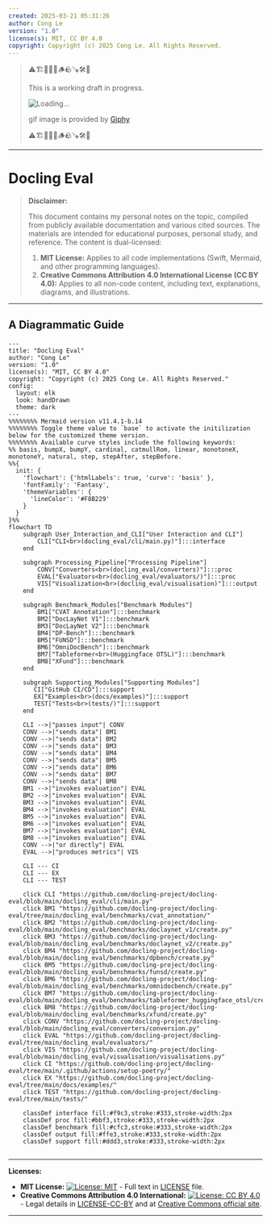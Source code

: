```yaml
---
created: 2025-03-21 05:31:26
author: Cong Le
version: "1.0"
license(s): MIT, CC BY 4.0
copyright: Copyright (c) 2025 Cong Le. All Rights Reserved.
---
```



> ⚠️🏗️🚧🦺🧱🪵🪨🪚🛠️👷
> 
> This is a working draft in progress.
> 
> ![Loading...](https://media1.giphy.com/media/v1.Y2lkPTc5MGI3NjExNTIzMjFxZmYwcXBqeGZ0eWR4cXduOGtndzlrZXNjOWd4eDl1YTRjMyZlcD12MV9pbnRlcm5hbF9naWZfYnlfaWQmY3Q9Zw/Kn5YFlengdRmw/giphy.gif)
> 
> gif image is provided by [Giphy](https://giphy.com)
> 
> ⚠️🏗️🚧🦺🧱🪵🪨🪚🛠️👷

----


# Docling Eval
> **Disclaimer:**
>
> This document contains my personal notes on the topic,
> compiled from publicly available documentation and various cited sources.
> The materials are intended for educational purposes, personal study, and reference.
> The content is dual-licensed:
> 1. **MIT License:** Applies to all code implementations (Swift, Mermaid, and other programming languages).
> 2. **Creative Commons Attribution 4.0 International License (CC BY 4.0):** Applies to all non-code content, including text, explanations, diagrams, and illustrations.
---


## A Diagrammatic Guide 


```mermaid
---
title: "Docling Eval"
author: "Cong Le"
version: "1.0"
license(s): "MIT, CC BY 4.0"
copyright: "Copyright (c) 2025 Cong Le. All Rights Reserved."
config:
  layout: elk
  look: handDrawn
  theme: dark
---
%%%%%%%% Mermaid version v11.4.1-b.14
%%%%%%%% Toggle theme value to `base` to activate the initilization below for the customized theme version.
%%%%%%%% Available curve styles include the following keywords:
%% basis, bumpX, bumpY, cardinal, catmullRom, linear, monotoneX, monotoneY, natural, step, stepAfter, stepBefore.
%%{
  init: {
    'flowchart': {'htmlLabels': true, 'curve': 'basis' },
    'fontFamily': 'Fantasy',
    'themeVariables': {
      'lineColor': '#F8B229'
    }
  }
}%%
flowchart TD
    subgraph User_Interaction_and_CLI["User Interaction and CLI"]
        CLI["CLI<br>(docling_eval/cli/main.py)"]:::interface
    end

    subgraph Processing_Pipeline["Processing Pipeline"]
        CONV["Converters<br>(docling_eval/converters)"]:::proc
        EVAL["Evaluators<br>(docling_eval/evaluators/)"]:::proc
        VIS["Visualization<br>(docling_eval/visualisation)"]:::output
    end

    subgraph Benchmark_Modules["Benchmark Modules"]
        BM1["CVAT Annotation"]:::benchmark
        BM2["DocLayNet V1"]:::benchmark
        BM3["DocLayNet V2"]:::benchmark
        BM4["DP-Bench"]:::benchmark
        BM5["FUNSD"]:::benchmark
        BM6["OmniDocBench"]:::benchmark
        BM7["Tableformer<br>(Huggingface OTSL)"]:::benchmark
        BM8["XFund"]:::benchmark
    end

    subgraph Supporting_Modules["Supporting Modules"]
       CI["GitHub CI/CD"]:::support
       EX["Examples<br>(docs/examples)"]:::support
       TEST["Tests<br>(tests/)"]:::support
    end

    CLI -->|"passes input"| CONV
    CONV -->|"sends data"| BM1
    CONV -->|"sends data"| BM2
    CONV -->|"sends data"| BM3
    CONV -->|"sends data"| BM4
    CONV -->|"sends data"| BM5
    CONV -->|"sends data"| BM6
    CONV -->|"sends data"| BM7
    CONV -->|"sends data"| BM8
    BM1 -->|"invokes evaluation"| EVAL
    BM2 -->|"invokes evaluation"| EVAL
    BM3 -->|"invokes evaluation"| EVAL
    BM4 -->|"invokes evaluation"| EVAL
    BM5 -->|"invokes evaluation"| EVAL
    BM6 -->|"invokes evaluation"| EVAL
    BM7 -->|"invokes evaluation"| EVAL
    BM8 -->|"invokes evaluation"| EVAL
    CONV -->|"or directly"| EVAL
    EVAL -->|"produces metrics"| VIS

    CLI --- CI
    CLI --- EX
    CLI --- TEST

    click CLI "https://github.com/docling-project/docling-eval/blob/main/docling_eval/cli/main.py"
    click BM1 "https://github.com/docling-project/docling-eval/tree/main/docling_eval/benchmarks/cvat_annotation/"
    click BM2 "https://github.com/docling-project/docling-eval/blob/main/docling_eval/benchmarks/doclaynet_v1/create.py"
    click BM3 "https://github.com/docling-project/docling-eval/blob/main/docling_eval/benchmarks/doclaynet_v2/create.py"
    click BM4 "https://github.com/docling-project/docling-eval/blob/main/docling_eval/benchmarks/dpbench/create.py"
    click BM5 "https://github.com/docling-project/docling-eval/blob/main/docling_eval/benchmarks/funsd/create.py"
    click BM6 "https://github.com/docling-project/docling-eval/blob/main/docling_eval/benchmarks/omnidocbench/create.py"
    click BM7 "https://github.com/docling-project/docling-eval/blob/main/docling_eval/benchmarks/tableformer_huggingface_otsl/create.py"
    click BM8 "https://github.com/docling-project/docling-eval/blob/main/docling_eval/benchmarks/xfund/create.py"
    click CONV "https://github.com/docling-project/docling-eval/blob/main/docling_eval/converters/conversion.py"
    click EVAL "https://github.com/docling-project/docling-eval/tree/main/docling_eval/evaluators/"
    click VIS "https://github.com/docling-project/docling-eval/blob/main/docling_eval/visualisation/visualisations.py"
    click CI "https://github.com/docling-project/docling-eval/tree/main/.github/actions/setup-poetry/"
    click EX "https://github.com/docling-project/docling-eval/tree/main/docs/examples/"
    click TEST "https://github.com/docling-project/docling-eval/tree/main/tests/"

    classDef interface fill:#f9c3,stroke:#333,stroke-width:2px
    classDef proc fill:#bbf3,stroke:#333,stroke-width:2px
    classDef benchmark fill:#cfc3,stroke:#333,stroke-width:2px
    classDef output fill:#ffe3,stroke:#333,stroke-width:2px
    classDef support fill:#ddd3,stroke:#333,stroke-width:2px
    
```





---
**Licenses:**

- **MIT License:**  [![License: MIT](https://img.shields.io/badge/License-MIT-yellow.svg)](LICENSE) - Full text in [LICENSE](LICENSE) file.
- **Creative Commons Attribution 4.0 International:** [![License: CC BY 4.0](https://licensebuttons.net/l/by/4.0/88x31.png)](LICENSE-CC-BY) - Legal details in [LICENSE-CC-BY](LICENSE-CC-BY) and at [Creative Commons official site](http://creativecommons.org/licenses/by/4.0/).

---
